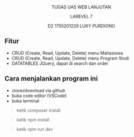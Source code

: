<p align="center">TUGAS UAS WEB LANJUTAN</p>
<p align="center">LAREVEL 7</p>
<p align="center">D2 1755201229 LUKY PURDIONO</p>


## Fitur

- CRUD (Create, Read, Update, Delete) menu Mahasiswa
- CRUD (Create, Read, Update, Delete) menu Program Studi
- DATATABLES JQuery, dapat di search dan order


## Cara menjalankan program ini
- clone/download via github
- buka code editor (VSCode)
- buka terminal
> ketik composer install

> ketik npm install

> ketik npm run dev

